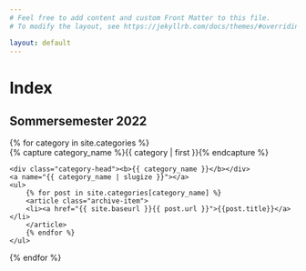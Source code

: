 ```yaml
---
# Feel free to add content and custom Front Matter to this file.
# To modify the layout, see https://jekyllrb.com/docs/themes/#overriding-theme-defaults

layout: default
---
```

# Index

## Sommersemester 2022

<div id="archives">
{% for category in site.categories %}
  <div class="archive-group">
    {% capture category_name %}{{ category | first }}{% endcapture %}
    <div id="#{{ category_name | slugize }}"></div>
    <p></p>

    <div class="category-head"><b>{{ category_name }}</b></div>
    <a name="{{ category_name | slugize }}"></a>
    <ul>
        {% for post in site.categories[category_name] %}
        <article class="archive-item">
        <li><a href="{{ site.baseurl }}{{ post.url }}">{{post.title}}</a></li>
        </article>
        {% endfor %}
    </ul>
  </div>
{% endfor %}
</div>
